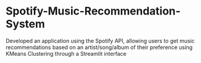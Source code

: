 # Spotify-Music-Recommendation-System
Developed an application using the Spotify API, allowing users to get music recommendations based on an artist/song/album of their preference using KMeans Clustering through a Streamlit interface
